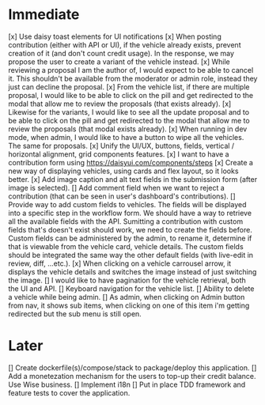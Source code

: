 # Immediate
[x] Use daisy toast elements for UI notifications
[x] When posting contribution (either with API or UI), if the vehicle already exists, prevent creation of it (and don't count credit usage). In the response, we may propose the user to create a variant of the vehicle instead.
[x] While reviewing a proposal I am the author of, I would expect to be able to cancel it. This shouldn't be available from the moderator or admin role, instead they just can decline the proposal.
[x] From the vehicle list, if there are multiple proposal, I would like to be able to click on the pill and get redirected to the modal that allow me to review the proposals (that exists already).
[x] Likewise for the variants, I would like to see all the update proposal and to be able to click on the pill and get redirected to the modal that allow me to review the proposals (that modal exists already).
[x] When running in dev mode, when admin, I would like to have a button to wipe all the vehicles. The same for proposals.
[x] Unify the UI/UX, buttons, fields, vertical / horizontal alignment, grid components features.
[x] I want to have a contribution form using https://daisyui.com/components/steps
[x] Create a new way of displaying vehicles, using cards and flex layout, so it looks better.
[x] Add image caption and alt text fields in the submission form (after image is selected).
[] Add comment field when we want to reject a contribution (that can be seen in user's dashboard's contributions).
[] Provide way to add custom fields to vehicles. The fields will be displayed into a specific step in the workflow form. We should have a way to retrieve all the available fields with the API. Sumitting a contribution with custom fields that's doesn't exist should work, we need to create the fields before. Custom fields can be administered by the admin, to rename it, determine if that is viewable from the vehicle card, vehicle details. The custom fields should be integrated the same way the other default fields (with live-edit in review, diff, ...etc.).
[x] When clicking on a vehicle carrousel arrow, it displays the vehicle details and switches the image instead of just switching the image.
[] I would like to have pagination for the vehicle retrieval, both the UI and API.
[] Keyboard navigation for the vehicle list.
[] Ability to delete a vehicle while being admin.
[] As admin, when clicking on Admin button from nav, it shows sub items, when clicking on one of this item i'm getting redirected but the sub menu is still open.

# Later
[] Create dockerfile(s)/compose/stack to package/deploy this application.
[] Add a monetezation mechanism for the users to top-up their credit balance. Use Wise business.
[] Implement i18n
[] Put in place TDD framework and feature tests to cover the application.